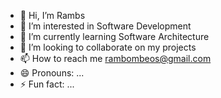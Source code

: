 - 👋 Hi, I’m Rambs
- 👀 I’m interested in Software Development
- 🌱 I’m currently learning Software Architecture
- 💞️ I’m looking to collaborate on my projects
- 📫 How to reach me rambombeos@gmail.com  
- 😄 Pronouns: ...
- ⚡ Fun fact: ...

<!---
rambombeos/rambombeos is a ✨ special ✨ repository because its `README.md` (this file) appears on your GitHub profile.
You can click the Preview link to take a look at your changes.
--->
